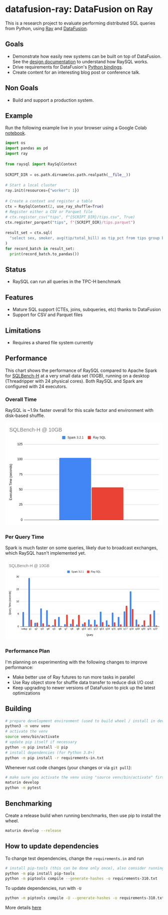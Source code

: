 # datafusion-ray: DataFusion on Ray

This is a research project to evaluate performing distributed SQL queries from Python, using
[Ray](https://www.ray.io/) and [DataFusion](https://github.com/apache/arrow-datafusion).

## Goals

- Demonstrate how easily new systems can be built on top of DataFusion. See the [design documentation](./docs/README.md)
  to understand how RaySQL works.
- Drive requirements for DataFusion's [Python bindings](https://github.com/apache/arrow-datafusion-python).
- Create content for an interesting blog post or conference talk.

## Non Goals

- Build and support a production system.

## Example

Run the following example live in your browser using a Google Colab [notebook](https://colab.research.google.com/drive/1tmSX0Lu6UFh58_-DBUVoyYx6BoXHOszP?usp=sharing).

```python
import os
import pandas as pd
import ray

from raysql import RaySqlContext

SCRIPT_DIR = os.path.dirname(os.path.realpath(__file__))

# Start a local cluster
ray.init(resources={"worker": 1})

# Create a context and register a table
ctx = RaySqlContext(2, use_ray_shuffle=True)
# Register either a CSV or Parquet file
# ctx.register_csv("tips", f"{SCRIPT_DIR}/tips.csv", True)
ctx.register_parquet("tips", f"{SCRIPT_DIR}/tips.parquet")

result_set = ctx.sql(
  "select sex, smoker, avg(tip/total_bill) as tip_pct from tips group by sex, smoker"
)
for record_batch in result_set:
  print(record_batch.to_pandas())
```

## Status

- RaySQL can run all queries in the TPC-H benchmark

## Features

- Mature SQL support (CTEs, joins, subqueries, etc) thanks to DataFusion
- Support for CSV and Parquet files

## Limitations

- Requires a shared file system currently

## Performance

This chart shows the performance of RaySQL compared to Apache Spark for
[SQLBench-H](https://sqlbenchmarks.io/sqlbench-h/) at a very small data set (10GB), running on a desktop (Threadripper
with 24 physical cores). Both RaySQL and Spark are configured with 24 executors.

### Overall Time

RaySQL is ~1.9x faster overall for this scale factor and environment with disk-based shuffle.

![SQLBench-H Total](./docs/sqlbench-h-total.png)

### Per Query Time

Spark is much faster on some queries, likely due to broadcast exchanges, which RaySQL hasn't implemented yet.

![SQLBench-H Per Query](./docs/sqlbench-h-per-query.png)

### Performance Plan

I'm planning on experimenting with the following changes to improve performance:

- Make better use of Ray futures to run more tasks in parallel
- Use Ray object store for shuffle data transfer to reduce disk I/O cost
- Keep upgrading to newer versions of DataFusion to pick up the latest optimizations

## Building

```bash
# prepare development environment (used to build wheel / install in development)
python3 -m venv venv
# activate the venv
source venv/bin/activate
# update pip itself if necessary
python -m pip install -U pip
# install dependencies (for Python 3.8+)
python -m pip install -r requirements-in.txt
```

Whenever rust code changes (your changes or via `git pull`):

```bash
# make sure you activate the venv using "source venv/bin/activate" first
maturin develop
python -m pytest
```

## Benchmarking

Create a release build when running benchmarks, then use pip to install the wheel.

```bash
maturin develop --release
```

## How to update dependencies

To change test dependencies, change the `requirements.in` and run

```bash
# install pip-tools (this can be done only once), also consider running in venv
python -m pip install pip-tools
python -m piptools compile --generate-hashes -o requirements-310.txt
```

To update dependencies, run with `-U`

```bash
python -m piptools compile -U --generate-hashes -o requirements-310.txt
```

More details [here](https://github.com/jazzband/pip-tools)
